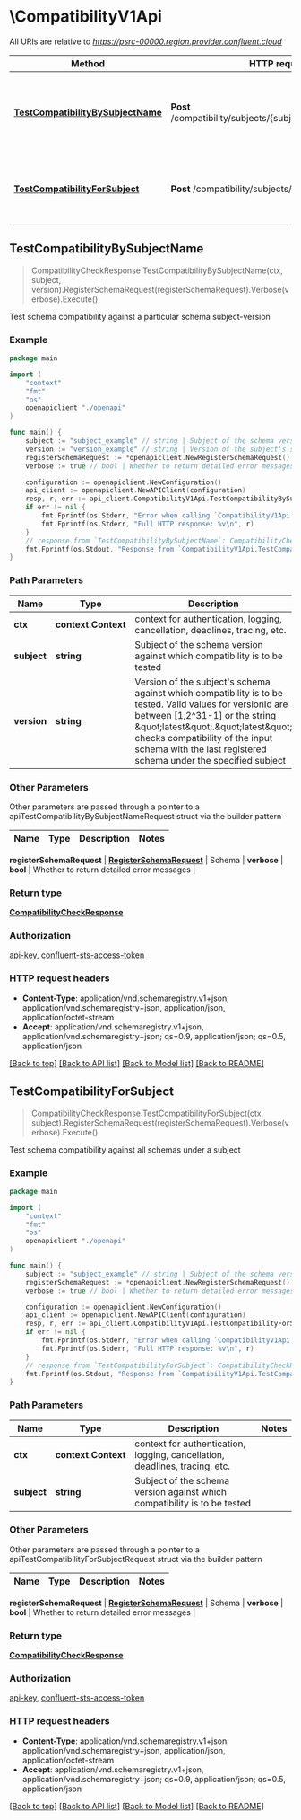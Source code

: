 # \CompatibilityV1Api

All URIs are relative to *https://psrc-00000.region.provider.confluent.cloud*

Method | HTTP request | Description
------------- | ------------- | -------------
[**TestCompatibilityBySubjectName**](CompatibilityV1Api.md#TestCompatibilityBySubjectName) | **Post** /compatibility/subjects/{subject}/versions/{version} | Test schema compatibility against a particular schema subject-version
[**TestCompatibilityForSubject**](CompatibilityV1Api.md#TestCompatibilityForSubject) | **Post** /compatibility/subjects/{subject}/versions | Test schema compatibility against all schemas under a subject



## TestCompatibilityBySubjectName

> CompatibilityCheckResponse TestCompatibilityBySubjectName(ctx, subject, version).RegisterSchemaRequest(registerSchemaRequest).Verbose(verbose).Execute()

Test schema compatibility against a particular schema subject-version



### Example

```go
package main

import (
    "context"
    "fmt"
    "os"
    openapiclient "./openapi"
)

func main() {
    subject := "subject_example" // string | Subject of the schema version against which compatibility is to be tested
    version := "version_example" // string | Version of the subject's schema against which compatibility is to be tested. Valid values for versionId are between [1,2^31-1] or the string \"latest\".\"latest\" checks compatibility of the input schema with the last registered schema under the specified subject
    registerSchemaRequest := *openapiclient.NewRegisterSchemaRequest() // RegisterSchemaRequest | Schema
    verbose := true // bool | Whether to return detailed error messages (optional)

    configuration := openapiclient.NewConfiguration()
    api_client := openapiclient.NewAPIClient(configuration)
    resp, r, err := api_client.CompatibilityV1Api.TestCompatibilityBySubjectName(context.Background(), subject, version).RegisterSchemaRequest(registerSchemaRequest).Verbose(verbose).Execute()
    if err != nil {
        fmt.Fprintf(os.Stderr, "Error when calling `CompatibilityV1Api.TestCompatibilityBySubjectName``: %v\n", err)
        fmt.Fprintf(os.Stderr, "Full HTTP response: %v\n", r)
    }
    // response from `TestCompatibilityBySubjectName`: CompatibilityCheckResponse
    fmt.Fprintf(os.Stdout, "Response from `CompatibilityV1Api.TestCompatibilityBySubjectName`: %v\n", resp)
}
```

### Path Parameters


Name | Type | Description  | Notes
------------- | ------------- | ------------- | -------------
**ctx** | **context.Context** | context for authentication, logging, cancellation, deadlines, tracing, etc.
**subject** | **string** | Subject of the schema version against which compatibility is to be tested | 
**version** | **string** | Version of the subject&#39;s schema against which compatibility is to be tested. Valid values for versionId are between [1,2^31-1] or the string \&quot;latest\&quot;.\&quot;latest\&quot; checks compatibility of the input schema with the last registered schema under the specified subject | 

### Other Parameters

Other parameters are passed through a pointer to a apiTestCompatibilityBySubjectNameRequest struct via the builder pattern


Name | Type | Description  | Notes
------------- | ------------- | ------------- | -------------


 **registerSchemaRequest** | [**RegisterSchemaRequest**](RegisterSchemaRequest.md) | Schema | 
 **verbose** | **bool** | Whether to return detailed error messages | 

### Return type

[**CompatibilityCheckResponse**](CompatibilityCheckResponse.md)

### Authorization

[api-key](../README.md#api-key), [confluent-sts-access-token](../README.md#confluent-sts-access-token)

### HTTP request headers

- **Content-Type**: application/vnd.schemaregistry.v1+json, application/vnd.schemaregistry+json, application/json, application/octet-stream
- **Accept**: application/vnd.schemaregistry.v1+json, application/vnd.schemaregistry+json; qs=0.9, application/json; qs=0.5, application/json

[[Back to top]](#) [[Back to API list]](../README.md#documentation-for-api-endpoints)
[[Back to Model list]](../README.md#documentation-for-models)
[[Back to README]](../README.md)


## TestCompatibilityForSubject

> CompatibilityCheckResponse TestCompatibilityForSubject(ctx, subject).RegisterSchemaRequest(registerSchemaRequest).Verbose(verbose).Execute()

Test schema compatibility against all schemas under a subject



### Example

```go
package main

import (
    "context"
    "fmt"
    "os"
    openapiclient "./openapi"
)

func main() {
    subject := "subject_example" // string | Subject of the schema version against which compatibility is to be tested
    registerSchemaRequest := *openapiclient.NewRegisterSchemaRequest() // RegisterSchemaRequest | Schema
    verbose := true // bool | Whether to return detailed error messages (optional)

    configuration := openapiclient.NewConfiguration()
    api_client := openapiclient.NewAPIClient(configuration)
    resp, r, err := api_client.CompatibilityV1Api.TestCompatibilityForSubject(context.Background(), subject).RegisterSchemaRequest(registerSchemaRequest).Verbose(verbose).Execute()
    if err != nil {
        fmt.Fprintf(os.Stderr, "Error when calling `CompatibilityV1Api.TestCompatibilityForSubject``: %v\n", err)
        fmt.Fprintf(os.Stderr, "Full HTTP response: %v\n", r)
    }
    // response from `TestCompatibilityForSubject`: CompatibilityCheckResponse
    fmt.Fprintf(os.Stdout, "Response from `CompatibilityV1Api.TestCompatibilityForSubject`: %v\n", resp)
}
```

### Path Parameters


Name | Type | Description  | Notes
------------- | ------------- | ------------- | -------------
**ctx** | **context.Context** | context for authentication, logging, cancellation, deadlines, tracing, etc.
**subject** | **string** | Subject of the schema version against which compatibility is to be tested | 

### Other Parameters

Other parameters are passed through a pointer to a apiTestCompatibilityForSubjectRequest struct via the builder pattern


Name | Type | Description  | Notes
------------- | ------------- | ------------- | -------------

 **registerSchemaRequest** | [**RegisterSchemaRequest**](RegisterSchemaRequest.md) | Schema | 
 **verbose** | **bool** | Whether to return detailed error messages | 

### Return type

[**CompatibilityCheckResponse**](CompatibilityCheckResponse.md)

### Authorization

[api-key](../README.md#api-key), [confluent-sts-access-token](../README.md#confluent-sts-access-token)

### HTTP request headers

- **Content-Type**: application/vnd.schemaregistry.v1+json, application/vnd.schemaregistry+json, application/json, application/octet-stream
- **Accept**: application/vnd.schemaregistry.v1+json, application/vnd.schemaregistry+json; qs=0.9, application/json; qs=0.5, application/json

[[Back to top]](#) [[Back to API list]](../README.md#documentation-for-api-endpoints)
[[Back to Model list]](../README.md#documentation-for-models)
[[Back to README]](../README.md)

